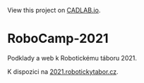 View this project on [CADLAB.io](https://cadlab.io/project/24548). 

# RoboCamp-2021

Podklady a web k Robotickému táboru 2021. 

K dispozici na [2021.robotickytabor.cz](https://2021.robotickytabor.cz/).
